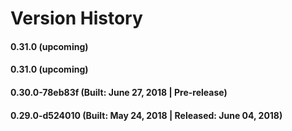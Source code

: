 # Version History


####  0.31.0 (upcoming)

####  0.31.0 (upcoming)

#### 0.30.0-78eb83f (Built: June 27, 2018 | Pre-release)

#### 0.29.0-d524010 (Built: May 24, 2018 | Released: June 04, 2018)

